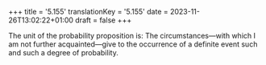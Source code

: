 +++
title = '5.155'
translationKey = '5.155'
date = 2023-11-26T13:02:22+01:00
draft = false
+++

The unit of the probability proposition is: The circumstances—with which I am not further acquainted—give to the occurrence of a definite event such and such a degree of probability.
